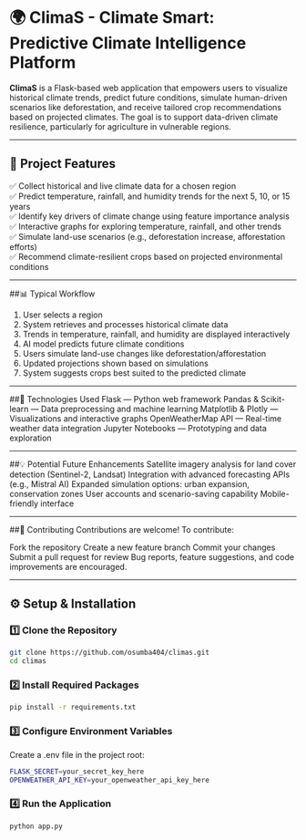 # 🌍 ClimaS - Climate Smart: Predictive Climate Intelligence Platform

**ClimaS** is a Flask-based web application that empowers users to visualize historical climate trends, predict future conditions, simulate human-driven scenarios like deforestation, and receive tailored crop recommendations based on projected climates. The goal is to support data-driven climate resilience, particularly for agriculture in vulnerable regions.

---

## 🚀 Project Features

✅ Collect historical and live climate data for a chosen region  
✅ Predict temperature, rainfall, and humidity trends for the next 5, 10, or 15 years  
✅ Identify key drivers of climate change using feature importance analysis  
✅ Interactive graphs for exploring temperature, rainfall, and other trends  
✅ Simulate land-use scenarios (e.g., deforestation increase, afforestation efforts)  
✅ Recommend climate-resilient crops based on projected environmental conditions  

---

##📊 Typical Workflow
1. User selects a region
2. System retrieves and processes historical climate data
3. Trends in temperature, rainfall, and humidity are displayed interactively
4. AI model predicts future climate conditions
5. Users simulate land-use changes like deforestation/afforestation
6. Updated projections shown based on simulations
7. System suggests crops best suited to the predicted climate

---

##🔧 Technologies Used
Flask — Python web framework
Pandas & Scikit-learn — Data preprocessing and machine learning
Matplotlib & Plotly — Visualizations and interactive graphs
OpenWeatherMap API — Real-time weather data integration
Jupyter Notebooks — Prototyping and data exploration

---

##💡 Potential Future Enhancements
Satellite imagery analysis for land cover detection (Sentinel-2, Landsat)
Integration with advanced forecasting APIs (e.g., Mistral AI)
Expanded simulation options: urban expansion, conservation zones
User accounts and scenario-saving capability
Mobile-friendly interface

---

##🤝 Contributing
Contributions are welcome! To contribute:

Fork the repository
Create a new feature branch
Commit your changes
Submit a pull request for review
Bug reports, feature suggestions, and code improvements are encouraged.

---

## ⚙️ Setup & Installation

### 1️⃣ Clone the Repository

```bash
git clone https://github.com/osumba404/climas.git
cd climas 
```

### 2️⃣ Install Required Packages
```bash
pip install -r requirements.txt
```

### 3️⃣ Configure Environment Variables

Create a .env file in the project root:
```bash
FLASK_SECRET=your_secret_key_here
OPENWEATHER_API_KEY=your_openweather_api_key_here
```

### 4️⃣ Run the Application
```bash
python app.py
```
